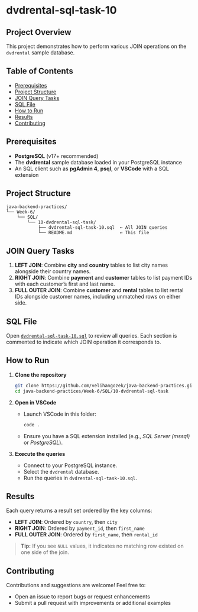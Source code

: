 # dvdrental-sql-task-10

## Project Overview

This project demonstrates how to perform various JOIN operations on the `dvdrental` sample database.

## Table of Contents

* [Prerequisites](#prerequisites)
* [Project Structure](#project-structure)
* [JOIN Query Tasks](#join-query-tasks)
* [SQL File](#sql-file)
* [How to Run](#how-to-run)
* [Results](#results)
* [Contributing](#contributing)

## Prerequisites

* **PostgreSQL** (v17+ recommended)
* The **dvdrental** sample database loaded in your PostgreSQL instance
* An SQL client such as **pgAdmin 4**, **psql**, or **VSCode** with a SQL extension

## Project Structure

```plaintext
java-backend-practices/
└── Week-6/
    └── SQL/
        └── 10-dvdrental-sql-task/
            ├── dvdrental-sql-task-10.sql  ← All JOIN queries
            └── README.md                  ← This file
```

## JOIN Query Tasks

1. **LEFT JOIN**: Combine **city** and **country** tables to list city names alongside their country names.
2. **RIGHT JOIN**: Combine **payment** and **customer** tables to list payment IDs with each customer’s first and last name.
3. **FULL OUTER JOIN**: Combine **customer** and **rental** tables to list rental IDs alongside customer names, including unmatched rows on either side.

## SQL File

Open [`dvdrental-sql-task-10.sql`](./dvdrental-sql-task-10.sql) to review all queries. Each section is commented to indicate which JOIN operation it corresponds to.

## How to Run

1. **Clone the repository**

   ```bash
   git clone https://github.com/velihangozek/java-backend-practices.git
   cd java-backend-practices/Week-6/SQL/10-dvdrental-sql-task
   ```
2. **Open in VSCode**

   * Launch VSCode in this folder:

     ```bash
     code .
     ```
   * Ensure you have a SQL extension installed (e.g., *SQL Server (mssql)* or *PostgreSQL*).
3. **Execute the queries**

   * Connect to your PostgreSQL instance.
   * Select the `dvdrental` database.
   * Run the queries in `dvdrental-sql-task-10.sql`.

## Results

Each query returns a result set ordered by the key columns:

* **LEFT JOIN**: Ordered by `country`, then `city`
* **RIGHT JOIN**: Ordered by `payment_id`, then `first_name`
* **FULL OUTER JOIN**: Ordered by `first_name`, then `rental_id`

> **Tip:** If you see `NULL` values, it indicates no matching row existed on one side of the join.

## Contributing

Contributions and suggestions are welcome! Feel free to:

* Open an issue to report bugs or request enhancements
* Submit a pull request with improvements or additional examples